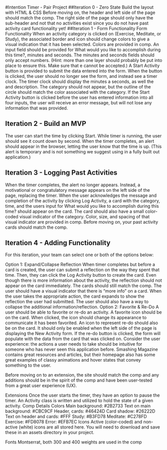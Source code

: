 #Intention Timer - Pair Project
##Iteration 0 - Zero State
Build the layout with HTML & CSS
Before moving on, the header and left side of the page should match the comp.
The right side of the page should only have the sub-header and not that no activities exist since you do not have past activity card functionality yet!
##Iteration 1 - Form Functionality
Form Functionality
When an activity category is clicked on (Exercise, Meditate, or Study), the associated border and icon should change colors to give a visual indication that it has been selected. Colors are provided in comp.
An input field should be provided for What would you like to accomplish during this time?, minutes and seconds. The minutes and seconds fields should only accept numbers. (Hint: more than one layer should probably be put into place to ensure this. Make sure that e cannot be accepted.)
A Start Activity button is provided to submit the data entered into the form. When the button is clicked, the user should no longer see the form, and instead see a timer clock. The timer clock should display the minutes a seconds, as well the and description. The category should not appear, but the outline of the circle should match the color associated with the category.
If the Start Activity button is clicked before the user has entered information into all four inputs, the user will receive an error message, but will not lose any information that was provided.
## Iteration 2 - Build an MVP
The user can start the time by clicking Start.
While timer is running, the user should see it count down by second.
When the timer completes, an alert should appear in the browser, letting the user know that the time is up. (This alert is temporary and is not something we suggest using in a fully built out application.)
## Iteration 3 - Logging Past Activities
When the timer completes, the alert no longer appears.
Instead, a motivational or congratulatory message appears on the left side of the page, replacing the timer.
When the user acknowledges the message and completion of the activity by clicking Log Activity, a card with the category, time, and the users input for What would you like to accomplish during this time? should appear on the card. The card should also have a small color-coded visual indicator of the category. Color, size, and spacing of that visual indicator are provided in comp.
Before moving on, your past activity cards should match the comp.
## Iteration 4 - Adding Functionality
For this iteration, your team can select one or both of the options below:

Option 1: Expand/Collapse Reflection
When timer completes but before a card is created, the user can submit a reflection on the way they spent that time. Then, they can click the Log Activity button to create the card.
Even though there is more information about the activity, the reflection should not appear on the card immediately. The cards should still match the comp. The user should have a visual indicator that there is “more info” on a card. When the user takes the appropriate action, the card expands to show the reflection the user had submitted.
The user should also have a way to collapse the additional information/reflection.
Option 2: Favorite & Re-Do
A user should be able to favorite or re-do an activity.
A favorite icon should be on the card. When clicked, the icon should change its appearance to communicate it has been favorited.
An icon to represent re-do should also be on the card. It should only be enabled when the left side of the page is displaying the New Activity form. If the re-do button is clicked, the form will populate with the data from the card that was clicked on.
Consider the user experience: the actions a user needs to take should be intuitive for someone who has never seen this application before. Smashing Magazine contains great resources and articles, but their homepage also has some great examples of classy animations and hover states that convey something to the user.

Before moving on to an extension, the site should match the comp and any additions should be in the spirit of the comp and have been user-tested from a great user experience (UX).

Extensions
Once the user starts the timer, they have an option to pause the timer.
An Activity class is written and utilized to hold the state of a given activity.
Comp Details
Colors
Main background: #2B2733
Text on main background: #CBC9CF
Header, cards: #46424D
Card shadow: #26222D
Text on header and cards: #FFF
Study: #B3FD78
Meditate: #C278FD
Exercise: #FD8078
Error: #EFB7EC
Icons
Active (color-coded) and non-active (white) icons are all stored here. You will need to download and save these in an assets directory in your project.

Fonts
Montserrat, both 300 and 400 weights are used in the comp


